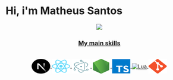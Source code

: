 # Hi, i'm Matheus Santos

<div align="center">
  <a href="https://github.com/imsantosvm">
  <img height="167em" src="https://github-readme-stats.vercel.app/api?username=imsantosvm&show_icons=true&theme=radical"/>
<div>

###  My main skills

</div class=langueges>
  <div style="display: inline_block"><br>
  <img align="center" alt="NEXTJS" height="40" width="50" src="https://raw.githubusercontent.com/devicons/devicon/master/icons/nextjs/nextjs-original.svg">
  <img align="center" alt="React" height="40" width="50" src="https://raw.githubusercontent.com/devicons/devicon/master/icons/react/react-original.svg">
  <img align="center" alt="Electron" height="40" width="50" src="https://raw.githubusercontent.com/devicons/devicon/master/icons/electron/electron-original.svg">
  <img align="center" alt="NodeJs" height="40" width="50" src="https://raw.githubusercontent.com/devicons/devicon/master/icons/nodejs/nodejs-original.svg">
    <img align="center" alt="Typescript" height="40" width="50" src="https://raw.githubusercontent.com/devicons/devicon/master/icons/typescript/typescript-original.svg">
    <img align="center" alt="Lua" height="40" width="50"
      src="https://cdn.jsdelivr.net/gh/devicons/devicon@latest/icons/lua/lua-original.svg">
    <img align="center" alt="Git" height="40" width="50"
      src="https://github.com/devicons/devicon/raw/master/icons/git/git-original.svg">
</div>
